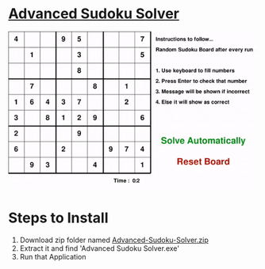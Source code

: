# [Advanced Sudoku Solver](https://alim-ansari.github.io/advanced-sudoku-solver)

![Output of program](https://github.com/alim-ansari/advanced-sudoku-solver/blob/master/advanced-sudoku-solver-output.gif)


# Steps to Install

1. Download zip folder named [Advanced-Sudoku-Solver.zip](https://github.com/alim-ansari/advanced-sudoku-solver/releases/download/1.0.0/Advanced-Sudoku-Solver.zip)
2. Extract it and find 'Advanced Sudoku Solver.exe'
3. Run that Application
